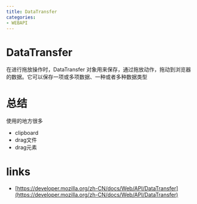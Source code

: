 ```yaml
---
title: DataTransfer
categories: 
- WEBAPI
---
```


# DataTransfer

 在进行拖放操作时，DataTransfer 对象用来保存，通过拖放动作，拖动到浏览器的数据。它可以保存一项或多项数据、一种或者多种数据类型



 # 总结

 使用的地方很多

 - clipboard
 - drag文件
 - drag元素


 # links
 - [https://developer.mozilla.org/zh-CN/docs/Web/API/DataTransfer](https://developer.mozilla.org/zh-CN/docs/Web/API/DataTransfer)